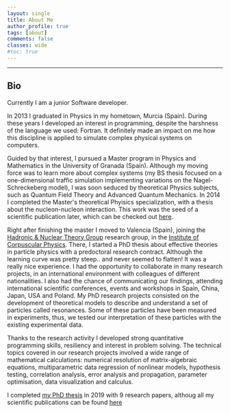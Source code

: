 ```yaml
---
layout: single
title: About Me
author_profile: true
tags: [about]
comments: false
classes: wide
#toc: true
---
```


--------

## Bio

Currently I am a junior Software developer. 

In 2013 I graduated in Physics in my hometown, Murcia (Spain).
During these years I developed an interest in programming, despite the harshness of the language we used: Fortran. 
It definitely made an impact on me how this discipline is applied to simulate complex physical systems on computers.

Guided by that interest, I pursued a Master program in Physics and Mathematics in the University of Granada (Spain).
Although my moving force was to learn more about complex systems (my BS thesis focused on a one-dimensional traffic simulation implementing variations on the Nagel-Schreckeberg model),
I was soon seduced by theoretical Physics subjects, such as Quantum Field Theory and Advanced Quantum Mechanics. In 2014 I completed the Master's theoretical Phyisics specialization, with a thesis about the nucleon-nucleon interaction. This work was the seed of a scientific publication later, which can be checked out [here](https://doi.org/10.1103/PhysRevC.96.014004).

Right after finishing the master I moved to Valencia (Spain), joining the [Hadronic & Nuclear Theory Group](https://ific.uv.es/nucth/research.html) research group, in the [Institute of Corpuscular Physics](https://webific.ific.uv.es/web/). 
There, I started a PhD thesis about effective theories in particle physics with a predoctoral research contract. 
Although the learning curve was pretty steep.. and never seemed to flatten! It was a really nice experience. 
I had the opportunity to collaborate in many research projects, in an international environment with colleagues of different nationalities. 
I also had the chance of communicating our findings, attending international scientific conferences, events and workshops in Spain, China, Japan, USA and Poland. 
My PhD research projects consisted on the development of theoretical models to describe and understand a set of particles called resonances. 
Some of these particles have been measured in experiments, thus, we tested our interpretation of these particles with the existing experimental data. 

Thanks to the research activity I developed strong quantitative programming skills, resiliency and interest in problem solving. 
The technical topics covered in our research projects involved a wide range of mathematical calculations:  numerical resolution of matrix-algebraic equations, multiparametric data regression of nonlinear models, hypothesis testing, correlation analysis, error analysis and propagation, parameter optimisation, data visualization and calculus.

I completed [my PhD thesis](https://inspirehep.net/literature/1767865) in 2019 with 9 research papers, althoug all my scientific publications can be found [here](https://inspirehep.net/literature?sort=mostrecent&size=25&page=1&q=a%20fernandez-soler)
